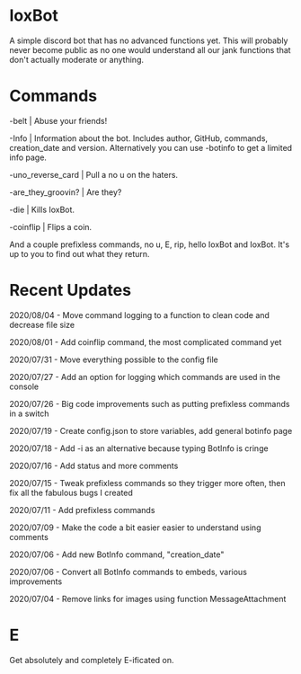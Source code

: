 # IoxBot
A simple discord bot that has no advanced functions yet. This will probably never become public as no one would understand all our jank functions that don't actually moderate or anything.

# Commands
-belt | Abuse your friends!

-Info | Information about the bot. Includes author, GitHub, commands, creation_date and version. Alternatively you can use -botinfo to get a limited info page.

-uno_reverse_card | Pull a no u on the haters.

-are_they_groovin? | Are they?

-die | Kills IoxBot.

-coinflip | Flips a coin.

And a couple prefixless commands, no u, E, rip, hello IoxBot and IoxBot. It's up to you to find out what they return.

# Recent Updates
2020/08/04 - Move command logging to a function to clean code and decrease file size

2020/08/01 - Add coinflip command, the most complicated command yet

2020/07/31 - Move everything possible to the config file

2020/07/27 - Add an option for logging which commands are used in the console

2020/07/26 - Big code improvements such as putting prefixless commands in a switch

2020/07/19 - Create config.json to store variables, add general botinfo page

2020/07/18 - Add -i as an alternative because typing BotInfo is cringe

2020/07/16 - Add status and more comments 

2020/07/15 - Tweak prefixless commands so they trigger more often, then fix all the fabulous bugs I created

2020/07/11 - Add prefixless commands

2020/07/09 - Make the code a bit easier easier to understand using comments

2020/07/06 - Add new BotInfo command, "creation_date"

2020/07/06 - Convert all BotInfo commands to embeds, various improvements

2020/07/04 - Remove links for images using function MessageAttachment

# E
Get absolutely and completely E-ificated on.